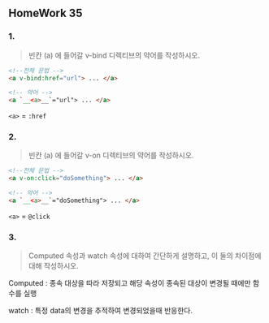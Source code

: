 ## HomeWork 35

### 1.

> 빈칸 (a) 에 들어갈 v-bind 디렉티브의 약어를 작성하시오.

```html
<!--전체 문법 -->
<a v-bind:href="url"> ... </a>

<!-- 약어 -->
<a `__<a>__`="url"> ... </a>
```

`<a>` = `:href`



### 2. 

> 빈칸 (a) 에 들어갈 v-on 디렉티브의 약어를 작성하시오.

```html
<!--전체 문법 -->
<a v-on:click="doSomething"> ... </a>

<!-- 약어 -->
<a `__<a>__`="doSomething"> ... </a>
```

`<a>` = `@click`



### 3. 

> Computed 속성과 watch 속성에 대하여 간단하게 설명하고, 이 둘의 차이점에 대해 작성하시오.

Computed : 종속 대상을 따라 저장되고 해당 속성이 종속된 대상이 변경될 때에만 함수를 실행

watch : 특정 data의 변경을 추적하여 변경되었을때 반응한다.

